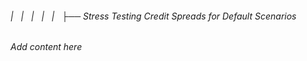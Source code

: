 ###### |   |   |   |   |   ├── Stress Testing Credit Spreads for Default Scenarios

*Add content here*